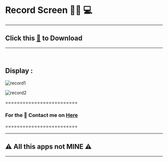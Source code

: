 # Record Screen 🎥🔴   💻

--------------------------------
## Click this [🥑](https://github.com/VfvRizky/MyKit-Desktop/blob/main/Screen/Record%20Screen/Free-Cam-8.zip) to Download
--------------------------------
</br>


## Display :

![record1](https://user-images.githubusercontent.com/73746365/156152501-fd67de19-132a-4150-8040-e52a0b3c2cfd.JPG)

![record2](https://user-images.githubusercontent.com/73746365/156152509-a1a19197-956b-420b-b136-39bb02b9f64a.JPG)



=========================
### For the 🔐 Contact me on [Here](https://vfvrizky.my.id)
=========================

--------------------------------
## ⚠️ All this apps not MINE ⚠️
--------------------------------
